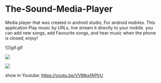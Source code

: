 # The-Sound-Media-Player
Media player that was created in android studio, For android mobiles.
This application Play music by URLs, live stream it directly to your mobile.
you can add new songs, add Favourite songs, and hear music when the phone is closed,
enjoy!



![](gif.gif


![](gif2.gif)



![](https://i.makeagif.com/media/4-23-2021/OPxv7D.gif)


show in Youtube:
https://youtu.be/VVMpxfAPlrU
